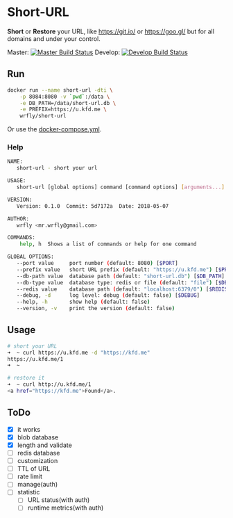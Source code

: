# Short-URL

**Short** or **Restore** your URL, like <https://git.io/> or <https://goo.gl/> but for all domains and under your control.

Master: [![Master Build Status](https://travis-ci.org/wrfly/short-url.svg?branch=master)](https://travis-ci.org/wrfly/short-url)
Develop: [![Develop Build Status](https://travis-ci.org/wrfly/short-url.svg?branch=develop)](https://travis-ci.org/wrfly/short-url)

## Run

```sh
docker run --name short-url -dti \
    -p 8084:8080 -v `pwd`:/data \
    -e DB_PATH=/data/short-url.db \
    -e PREFIX=https://u.kfd.me \
    wrfly/short-url
```

Or use the [docker-compose.yml](./docker-compose.yml).

### Help

```bash
NAME:
   short-url - short your url

USAGE:
   short-url [global options] command [command options] [arguments...]

VERSION:
   Version: 0.1.0  Commit: 5d7172a  Date: 2018-05-07

AUTHOR:
   wrfly <mr.wrfly@gmail.com>

COMMANDS:
    help, h  Shows a list of commands or help for one command

GLOBAL OPTIONS:
   --port value     port number (default: 8080) [$PORT]
   --prefix value   short URL prefix (default: "https://u.kfd.me") [$PREFIX]
   --db-path value  database path (default: "short-url.db") [$DB_PATH]
   --db-type value  database type: redis or file (default: "file") [$DB_TYPE]
   --redis value    database path (default: "localhost:6379/0") [$REDIS]
   --debug, -d      log level: debug (default: false) [$DEBUG]
   --help, -h       show help (default: false)
   --version, -v    print the version (default: false)
```

## Usage

```bash
# short your URL
➜  ~ curl https://u.kfd.me -d "https://kfd.me"
https://u.kfd.me/1
➜  ~

# restore it
➜  ~ curl http://u.kfd.me/1
<a href="https://kfd.me">Found</a>.

```

## ToDo

- [x] it works
- [x] blob database
- [x] length and validate
- [ ] redis database
- [ ] customization
- [ ] TTL of URL
- [ ] rate limit
- [ ] manage(auth)
- [ ] statistic
  - [ ] URL status(with auth)
  - [ ] runtime metrics(with auth)
